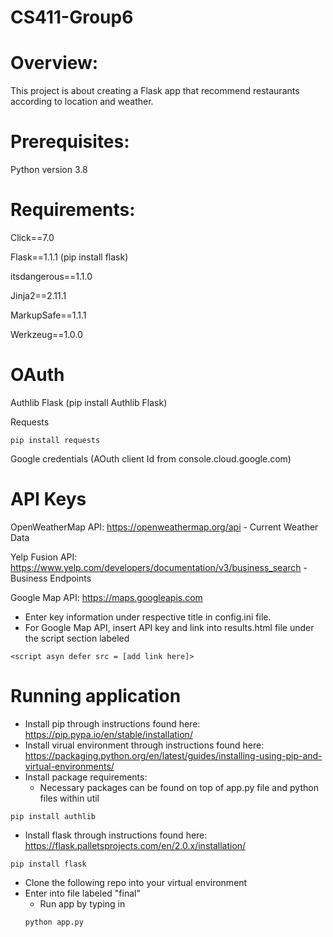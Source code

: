 # CS411-Group6

# Overview:

This project is about creating a Flask app that recommend restaurants according to location and weather.

# Prerequisites:

Python version 3.8

# Requirements:

Click==7.0

Flask==1.1.1 (pip install flask)

itsdangerous==1.1.0

Jinja2==2.11.1

MarkupSafe==1.1.1

Werkzeug==1.0.0

# OAuth

Authlib Flask (pip install Authlib Flask)

Requests 
```
pip install requests
```

Google credentials (AOuth client Id from console.cloud.google.com)

# API Keys
OpenWeatherMap API:
https://openweathermap.org/api - Current Weather Data

Yelp Fusion API:
https://www.yelp.com/developers/documentation/v3/business_search -  Business Endpoints

Google Map API:
https://maps.googleapis.com

- Enter key information under respective title in config.ini file. 
- For Google Map API, insert API key and link into results.html file under the script section labeled 
```
<script asyn defer src = [add link here]>
```

# Running application
- Install pip through instructions found here: https://pip.pypa.io/en/stable/installation/
- Install virual environment through instructions found here: https://packaging.python.org/en/latest/guides/installing-using-pip-and-virtual-environments/
- Install package requirements:
    - Necessary packages can be found on top of app.py file and python files within util
```
pip install authlib
```
- Install flask through instructions found here: https://flask.palletsprojects.com/en/2.0.x/installation/
``` 
pip install flask
```
- Clone the following repo into your virtual environment
- Enter into file labeled "final"
    - Run app by typing in 
    ```
    python app.py
    ```
  

